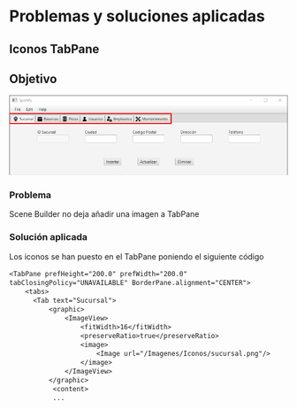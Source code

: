 # Problemas y soluciones aplicadas

## Iconos TabPane
## Objetivo
!['TabPane Icons'](/ReadmeImages/tabPaneIcons.png)
### Problema
Scene Builder no deja añadir una imagen a TabPane

### Solución aplicada
Los iconos se han puesto en el TabPane poniendo el siguiente código

    <TabPane prefHeight="200.0" prefWidth="200.0" tabClosingPolicy="UNAVAILABLE" BorderPane.alignment="CENTER">
        <tabs>
          <Tab text="Sucursal">
              <graphic>
                  <ImageView>
                      <fitWidth>16</fitWidth>
                      <preserveRatio>true</preserveRatio>
                      <image>
                          <Image url="/Imagenes/Iconos/sucursal.png"/>
                      </image>
                  </ImageView>
              </graphic>
               <content>
               ...